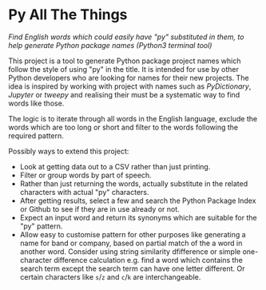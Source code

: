 # Py All The Things
_Find English words which could easily have "py" substituted in them, to help generate Python package names (Python3 terminal tool)_

This project is a tool to generate Python package project names which follow the style of using "py" in the title. It is intended for use by other Python developers who are looking for names for their new projects. The idea is inspired by working with project with names such as _PyDictionary_, _Jupyter_ or _tweepy_ and realising their must be a systematic way to find words like those.

The logic is to iterate through all words in the English language, exclude the words which are too long or short and filter to the words following the required pattern.

Possibly ways to extend this project:

- Look at getting data out to a CSV rather than just printing.
- Filter or group words by part of speech.
- Rather than just returning the words, actually substitute in the related characters with actual "py" characters.
- After getting results, select a few and search the Python Package Index or Github to see if they are in use already or not.
- Expect an input word and return its synonyms which are suitable for the "py" pattern.
- Allow easy to customise pattern for other purposes like generating a name for band or company, based on partial match of the a word in another word. Consider using string similarity dfifference or simple one-character difference calculation e.g. find a word which contains the search term except the search term can have one letter different. Or certain characters like `s`/`z` and `c`/`k` are interchangeable.

